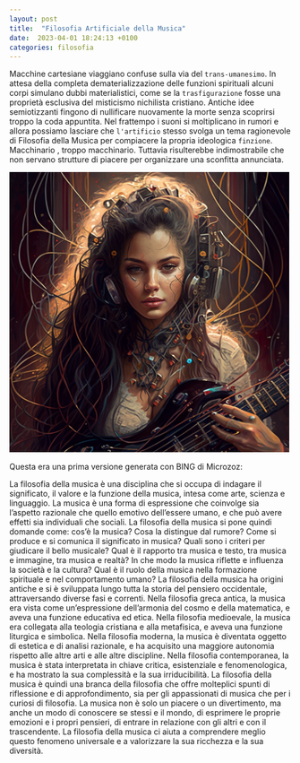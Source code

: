 ```yaml
---
layout: post
title:  "Filosofia Artificiale della Musica"
date:  2023-04-01 18:24:13 +0100  
categories: filosofia
---
```


Macchine cartesiane viaggiano confuse sulla via del `trans-umanesimo`. In attesa della completa dematerializzazione delle funzioni spirituali alcuni corpi simulano dubbi materialistici, come se la `trasfigurazione` fosse una proprietà esclusiva del misticismo nichilista cristiano. Antiche idee semiotizzanti fingono di nullificare nuovamente la morte senza scoprirsi troppo la coda appuntita. Nel frattempo i suoni si moltiplicano in rumori e allora possiamo lasciare che `l'artificio` stesso svolga un tema ragionevole di Filosofia della Musica per compiacere la propria ideologica `finzione`. Macchinario , troppo macchinario. Tuttavia risulterebbe indimostrabile che non servano strutture di piacere per organizzare una sconfitta annunciata.

<img src="/assets/afxp01.png" alt="filosofia" width="500" height=""/>

Questa era una prima versione generata con BING di Microzoz:

La filosofia della musica è una disciplina che si occupa di indagare il significato, il valore e la funzione della musica, intesa come arte, scienza e linguaggio. La musica è una forma di espressione che coinvolge sia l’aspetto razionale che quello emotivo dell’essere umano, e che può avere effetti sia individuali che sociali. La filosofia della musica si pone quindi domande come: cos’è la musica? Cosa la distingue dal rumore? Come si produce e si comunica il significato in musica? Quali sono i criteri per giudicare il bello musicale? Qual è il rapporto tra musica e testo, tra musica e immagine, tra musica e realtà? In che modo la musica riflette e influenza la società e la cultura? Qual è il ruolo della musica nella formazione spirituale e nel comportamento umano?
La filosofia della musica ha origini antiche e si è sviluppata lungo tutta la storia del pensiero occidentale, attraversando diverse fasi e correnti. Nella filosofia greca antica, la musica era vista come un’espressione dell’armonia del cosmo e della matematica, e aveva una funzione educativa ed etica. Nella filosofia medioevale, la musica era collegata alla teologia cristiana e alla metafisica, e aveva una funzione liturgica e simbolica. Nella filosofia moderna, la musica è diventata oggetto di estetica e di analisi razionale, e ha acquisito una maggiore autonomia rispetto alle altre arti e alle altre discipline. Nella filosofia contemporanea, la musica è stata interpretata in chiave critica, esistenziale e fenomenologica, e ha mostrato la sua complessità e la sua irriducibilità.
La filosofia della musica è quindi una branca della filosofia che offre molteplici spunti di riflessione e di approfondimento, sia per gli appassionati di musica che per i curiosi di filosofia. La musica non è solo un piacere o un divertimento, ma anche un modo di conoscere se stessi e il mondo, di esprimere le proprie emozioni e i propri pensieri, di entrare in relazione con gli altri e con il trascendente. La filosofia della musica ci aiuta a comprendere meglio questo fenomeno universale e a valorizzare la sua ricchezza e la sua diversità.
